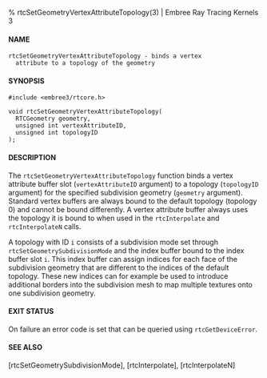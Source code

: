 % rtcSetGeometryVertexAttributeTopology(3) | Embree Ray Tracing Kernels 3

#### NAME

    rtcSetGeometryVertexAttributeTopology - binds a vertex
      attribute to a topology of the geometry

#### SYNOPSIS

    #include <embree3/rtcore.h>

    void rtcSetGeometryVertexAttributeTopology(
      RTCGeometry geometry,
      unsigned int vertexAttributeID,
      unsigned int topologyID
    );

#### DESCRIPTION

The `rtcSetGeometryVertexAttributeTopology` function binds a vertex
attribute buffer slot (`vertexAttributeID` argument) to a topology
(`topologyID` argument) for the specified subdivision geometry
(`geometry` argument). Standard vertex buffers are always bound to the
default topology (topology 0) and cannot be bound differently. A
vertex attribute buffer always uses the topology it is bound to when
used in the `rtcInterpolate` and `rtcInterpolateN` calls.

A topology with ID `i` consists of a subdivision mode set through
`rtcSetGeometrySubdivisionMode` and the index buffer bound to the
index buffer slot `i`. This index buffer can assign indices for each
face of the subdivision geometry that are different to the indices of
the default topology. These new indices can for example be used to
introduce additional borders into the subdivision mesh to map multiple
textures onto one subdivision geometry.

#### EXIT STATUS

On failure an error code is set that can be queried using
`rtcGetDeviceError`.

#### SEE ALSO

[rtcSetGeometrySubdivisionMode], [rtcInterpolate], [rtcInterpolateN]
